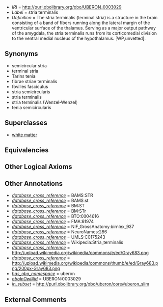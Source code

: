  * *IRI* = http://purl.obolibrary.org/obo/UBERON_0003029
 * *Label* = stria terminalis
 * *Definition* = The stria terminalis (terminal stria) is a structure in the brain consisting of a band of fibers running along the lateral margin of the ventricular surface of the thalamus. Serving as a major output pathway of the amygdala, the stria terminalis runs from its corticomedial division to the ventral medial nucleus of the hypothalamus. [WP,unvetted].

## Synonyms

 * semicircular stria
 * terminal stria
 * Tarins tenia
 * fibrae striae terminalis
 * fovilles fasciculus
 * stria semicircularis
 * stria terminalis
 * stria terminalis (Wenzel-Wenzel)
 * tenia semicircularis

## Superclasses

 * [white matter](../../UBERON/16/UBERON_0002316.md)

## Equivalencies


## Other Logical Axioms


## Other Annotations

 * *[database_cross_reference](../../ef/oboInOwl#hasDbXref.md)* = BAMS:STR
 * *[database_cross_reference](../../ef/oboInOwl#hasDbXref.md)* = BAMS:st
 * *[database_cross_reference](../../ef/oboInOwl#hasDbXref.md)* = BM:ST
 * *[database_cross_reference](../../ef/oboInOwl#hasDbXref.md)* = BM:STr
 * *[database_cross_reference](../../ef/oboInOwl#hasDbXref.md)* = BTO:0004616
 * *[database_cross_reference](../../ef/oboInOwl#hasDbXref.md)* = FMA:61974
 * *[database_cross_reference](../../ef/oboInOwl#hasDbXref.md)* = NIF_GrossAnatomy:birnlex_937
 * *[database_cross_reference](../../ef/oboInOwl#hasDbXref.md)* = NeuroNames:286
 * *[database_cross_reference](../../ef/oboInOwl#hasDbXref.md)* = UMLS:C0175243
 * *[database_cross_reference](../../ef/oboInOwl#hasDbXref.md)* = Wikipedia:Stria_terminalis
 * *[database_cross_reference](../../ef/oboInOwl#hasDbXref.md)* = http://upload.wikimedia.org/wikipedia/commons/e/ed/Gray683.png
 * *[database_cross_reference](../../ef/oboInOwl#hasDbXref.md)* = http://upload.wikimedia.org/wikipedia/commons/thumb/e/ed/Gray683.png/200px-Gray683.png
 * *[has_obo_namespace](../../ce/oboInOwl#hasOBONamespace.md)* = uberon
 * *[oboInOwl#id](../../id/oboInOwl#id.md)* = UBERON:0003029
 * *[in_subset](../../et/oboInOwl#inSubset.md)* = http://purl.obolibrary.org/obo/uberon/core#uberon_slim

## External Comments

